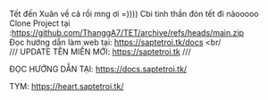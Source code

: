 Tết đến Xuân về cả rồi mng ơi =)))) Cbi tinh thần đón tết đi nàooooo
<br>
Clone Project tại :https://github.com/ThanggA7/TET/archive/refs/heads/main.zip
<br>
Đọc hướng dẫn làm web tại: https://saptetroi.tk/docs
<br/
<br/>
///
UPDATE TÊN MIỀN MỚI: https://saptetroi.tk
///


ĐỌC HƯỚNG DẪN TẠI: https://docs.saptetroi.tk/


TYM: https://heart.saptetroi.tk/
